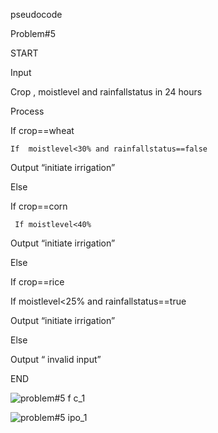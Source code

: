 pseudocode

Problem#5

START

Input

Crop , moistlevel and rainfallstatus in 24 hours

Process

If crop==wheat

    If  moistlevel<30% and rainfallstatus==false
    
Output “initiate irrigation”

Else 

If crop==corn 

     If moistlevel<40%
     
Output “initiate irrigation”

Else 

If crop==rice

If moistlevel<25% and rainfallstatus==true

Output “initiate irrigation”

Else

Output “ invalid input”

END 


![problem#5 f c_1](https://github.com/user-attachments/assets/71e57dac-36aa-43f0-9978-06c682aa4100)


![problem#5 ipo_1](https://github.com/user-attachments/assets/803ddf9c-edc4-46d2-9ea3-e903bdb2a578)






